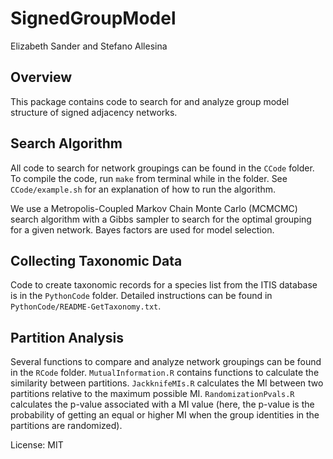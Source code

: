 # SignedGroupModel

Elizabeth Sander and Stefano Allesina

## Overview

This package contains code to search for and analyze group model 
structure of signed adjacency networks.

## Search Algorithm

All code to search for network groupings can be found in the `CCode` folder. 
To compile the code, run `make` from terminal while in the folder. See
`CCode/example.sh` for an explanation of how to run the algorithm.

We use a Metropolis-Coupled Markov Chain Monte Carlo (MCMCMC) search 
algorithm with a Gibbs sampler to search for the optimal grouping for 
a given network. Bayes factors are used for model selection.

## Collecting Taxonomic Data

Code to create taxonomic records for a species list from the ITIS database
is in the `PythonCode` folder. Detailed instructions can be found in 
`PythonCode/README-GetTaxonomy.txt`.

## Partition Analysis

Several functions to compare and analyze network groupings can be found in 
the `RCode` folder. `MutualInformation.R` contains functions to calculate 
the  similarity between partitions. `JackknifeMIs.R` calculates the MI
between two partitions relative to the maximum possible MI. 
`RandomizationPvals.R` calculates the p-value associated with a MI
value (here, the p-value is the probability of getting an equal or
higher MI when the group identities in the partitions are randomized).


License: MIT
